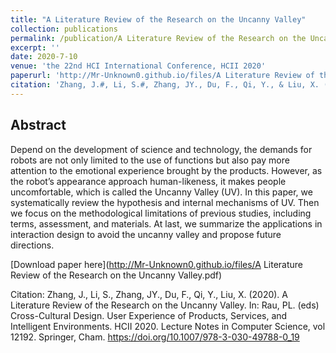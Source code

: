```yaml
---
title: "A Literature Review of the Research on the Uncanny Valley"
collection: publications
permalink: /publication/A Literature Review of the Research on the Uncanny Valley
excerpt: ''
date: 2020-7-10
venue: 'the 22nd HCI International Conference, HCII 2020'
paperurl: 'http://Mr-Unknown0.github.io/files/A Literature Review of the Research on the Uncanny Valley.pdf'
citation: 'Zhang, J.#, Li, S.#, Zhang, JY., Du, F., Qi, Y., & Liu, X. (2020). A Literature Review of the Research on the Uncanny Valley. In: Rau, PL. (eds) Cross-Cultural Design. User Experience of Products, Services, and Intelligent Environments. HCII 2020. Lecture Notes in Computer Science, vol 12192. Springer, Cham. https://doi.org/10.1007/978-3-030-49788-0_19'
---
```

## Abstract
Depend on the development of science and technology, the demands for robots are not only limited to the use of functions but also pay more attention to the emotional experience brought by the products. However, as the robot’s appearance approach human-likeness, it makes people uncomfortable, which is called the Uncanny Valley (UV). In this paper, we systematically review the hypothesis and internal mechanisms of UV. Then we focus on the methodological limitations of previous studies, including terms, assessment, and materials. At last, we summarize the applications in interaction design to avoid the uncanny valley and propose future directions.

[Download paper here](http://Mr-Unknown0.github.io/files/A Literature Review of the Research on the Uncanny Valley.pdf)

Citation: Zhang, J., Li, S., Zhang, JY., Du, F., Qi, Y., Liu, X. (2020). A Literature Review of the Research on the Uncanny Valley. In: Rau, PL. (eds) Cross-Cultural Design. User Experience of Products, Services, and Intelligent Environments. HCII 2020. Lecture Notes in Computer Science, vol 12192. Springer, Cham. https://doi.org/10.1007/978-3-030-49788-0_19
